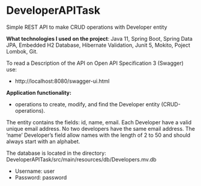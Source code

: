 # DeveloperAPITask
Simple REST API to make CRUD operations with Developer entity

**What technologies I used on the project**: Java 11, Spring Boot, Spring Data JPA, Embedded H2 Database, Hibernate Validation, Junit 5, Mokito, Poject Lombok, Git.

To read a Description of the API on Open API Specification 3 (Swagger) use:
- http://localhost:8080/swagger-ui.html

**Application functionality:**
- operations to create, modify, and find the Developer entity (CRUD-operations).

The entity contains the fields: id, name, email.
Each Developer have a valid unique email address. No two developers have the same email address. 
The ‘name’ Developer’s field allow names with the length of 2 to 50 and should always start with an alphabet.

The database is located in the directory: DeveloperAPITask/src/main/resources/db/Developers.mv.db 
- Username: user   
- Password: password
